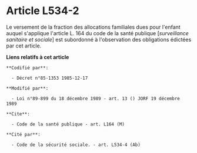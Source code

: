 # Article L534-2

Le versement de la fraction des allocations familiales dues pour l'enfant auquel s'applique l'article L. 164 du code de la
santé publique [*surveillance sanitaire et sociale*] est subordonné à l'observation des obligations édictées par cet article.

**Liens relatifs à cet article**

	**Codifié par**:

	  - Décret n°85-1353 1985-12-17

	**Modifié par**:

	  - Loi n°89-899 du 18 décembre 1989 - art. 13 () JORF 19 décembre 1989

	**Cite**:

	  - Code de la santé publique - art. L164 (M)

	**Cité par**:

	  - Code de la sécurité sociale. - art. L534-4 (Ab)
